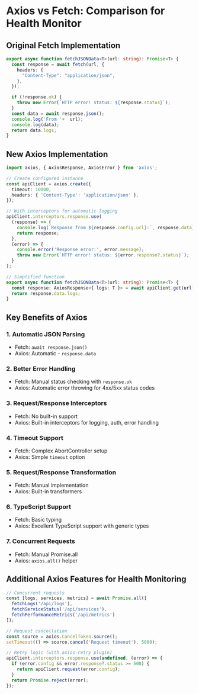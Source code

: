 # Axios vs Fetch: Comparison for Health Monitor

## Original Fetch Implementation

```typescript
export async function fetchJSONData<T>(url: string): Promise<T> {
  const response = await fetch(url, {
    headers: {
      "Content-Type": "application/json",
    },
  });

  if (!response.ok) {
    throw new Error(`HTTP error! status: ${response.status}`);
  }
  const data = await response.json();
  console.log('From '+  url);
  console.log(data);
  return data.logs;
}
```

## New Axios Implementation

```typescript
import axios, { AxiosResponse, AxiosError } from 'axios';

// Create configured instance
const apiClient = axios.create({
  timeout: 10000,
  headers: { 'Content-Type': 'application/json' },
});

// With interceptors for automatic logging
apiClient.interceptors.response.use(
  (response) => {
    console.log(`Response from ${response.config.url}:`, response.data);
    return response;
  },
  (error) => {
    console.error('Response error:', error.message);
    throw new Error(`HTTP error! status: ${error.response?.status}`);
  }
);

// Simplified function
export async function fetchJSONData<T>(url: string): Promise<T> {
  const response: AxiosResponse<{ logs: T }> = await apiClient.get(url);
  return response.data.logs;
}
```

## Key Benefits of Axios

### 1. **Automatic JSON Parsing**
- Fetch: `await response.json()`
- Axios: Automatic - `response.data`

### 2. **Better Error Handling**
- Fetch: Manual status checking with `response.ok`
- Axios: Automatic error throwing for 4xx/5xx status codes

### 3. **Request/Response Interceptors**
- Fetch: No built-in support
- Axios: Built-in interceptors for logging, auth, error handling

### 4. **Timeout Support**
- Fetch: Complex AbortController setup
- Axios: Simple `timeout` option

### 5. **Request/Response Transformation**
- Fetch: Manual implementation
- Axios: Built-in transformers

### 6. **TypeScript Support**
- Fetch: Basic typing
- Axios: Excellent TypeScript support with generic types

### 7. **Concurrent Requests**
- Fetch: Manual Promise.all
- Axios: `axios.all()` helper

## Additional Axios Features for Health Monitoring

```typescript
// Concurrent requests
const [logs, services, metrics] = await Promise.all([
  fetchLogs('/api/logs'),
  fetchServiceStatus('/api/services'),
  fetchPerformanceMetrics('/api/metrics')
]);

// Request cancellation
const source = axios.CancelToken.source();
setTimeout(() => source.cancel('Request timeout'), 5000);

// Retry logic (with axios-retry plugin)
apiClient.interceptors.response.use(undefined, (error) => {
  if (error.config && error.response?.status >= 500) {
    return apiClient.request(error.config);
  }
  return Promise.reject(error);
});
```
